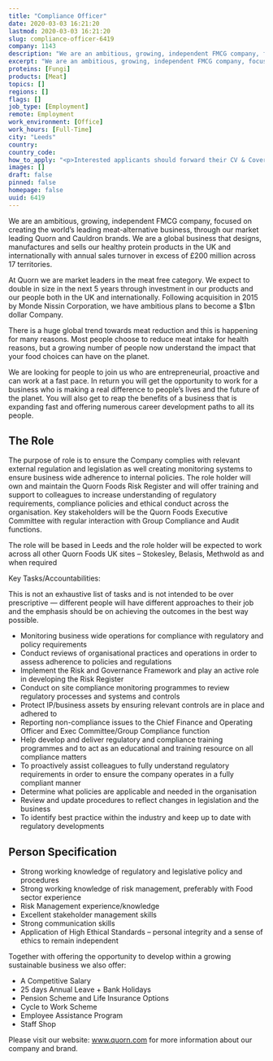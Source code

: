 ```yaml
---
title: "Compliance Officer"
date: 2020-03-03 16:21:20
lastmod: 2020-03-03 16:21:20
slug: compliance-officer-6419
company: 1143
description: "We are an ambitious, growing, independent FMCG company, focused on creating the world’s leading meat-alternative business, through our market leading Quorn and Cauldron brands. We are a global business that designs, manufactures and sells our healthy protein products in the UK and internationally with annual sales turnover in excess of £200 million across 17 territories."
excerpt: "We are an ambitious, growing, independent FMCG company, focused on creating the world’s leading meat-alternative business, through our market leading Quorn and Cauldron brands. We are a global business that designs, manufactures and sells our healthy protein products in the UK and internationally with annual sales turnover in excess of £200 million across 17 territories."
proteins: [Fungi]
products: [Meat]
topics: []
regions: []
flags: []
job_type: [Employment]
remote: Employment
work_environment: [Office]
work_hours: [Full-Time]
city: "Leeds"
country: 
country_code: 
how_to_apply: "<p>Interested applicants should forward their CV & Covering Letter to <a href=\"mailto:hr@quornfoods.com\">hr@quornfoods.com</a></p>"
images: []
draft: false
pinned: false
homepage: false
uuid: 6419
---
```

<p>We are an ambitious, growing, independent FMCG company, focused on creating the world’s leading meat-alternative business, through our market leading Quorn and Cauldron brands. We are a global business that designs, manufactures and sells our healthy protein products in the UK and internationally with annual sales turnover in excess of £200 million across 17 territories.</p>
<p>At Quorn we are market leaders in the meat free category. We expect to double in size in the next 5 years through investment in our products and our people both in the UK and internationally. Following acquisition in 2015 by Monde Nissin Corporation, we have ambitious plans to become a $1bn dollar Company.</p>
<p>There is a huge global trend towards meat reduction and this is happening for many reasons. Most people choose to reduce meat intake for health reasons, but a growing number of people now understand the impact that your food choices can have on the planet.</p>
<p>We are looking for people to join us who are entrepreneurial, proactive and can work at a fast pace. In return you will get the opportunity to work for a business who is making a real difference to people’s lives and the future of the planet. You will also get to reap the benefits of a business that is expanding fast and offering numerous career development paths to all its people.</p>
<h2>The Role</h2>
<p>The purpose of role is to ensure the Company complies with relevant external regulation and legislation as well creating monitoring systems to ensure business wide adherence to internal policies. The role holder will own and maintain the Quorn Foods Risk Register and will offer training and support to colleagues to increase understanding of regulatory requirements, compliance policies and ethical conduct across the organisation. Key stakeholders will be the Quorn Foods Executive Committee with regular interaction with Group Compliance and Audit functions.</p>
<p>The role will be based in Leeds and the role holder will be expected to work across all other Quorn Foods UK sites – Stokesley, Belasis, Methwold as and when required</p>
<p>Key Tasks/Accountabilities:</p>
<p>This is not an exhaustive list of tasks and is not intended to be over prescriptive — different people will have different approaches to their job and the emphasis should be on achieving the outcomes in the best way possible.</p>
<ul>
<li>Monitoring business wide operations for compliance with regulatory and policy requirements</li>
<li>Conduct reviews of organisational practices and operations in order to assess adherence to policies and regulations</li>
<li>Implement the Risk and Governance Framework and play an active role in developing the Risk Register</li>
<li>Conduct on site compliance monitoring programmes to review regulatory processes and systems and controls</li>
<li>Protect IP/business assets by ensuring relevant controls are in place and adhered to</li>
<li>Reporting non-compliance issues to the Chief Finance and Operating Officer and Exec Committee/Group Compliance function</li>
<li>Help develop and deliver regulatory and compliance training programmes and to act as an educational and training resource on all compliance matters</li>
<li>To proactively assist colleagues to fully understand regulatory requirements in order to ensure the company operates in a fully compliant manner</li>
<li>Determine what policies are applicable and needed in the organisation</li>
<li>Review and update procedures to reflect changes in legislation and the business</li>
<li>To identify best practice within the industry and keep up to date with regulatory developments</li>
</ul>
<h2>Person Specification</h2>
<ul>
<li>Strong working knowledge of regulatory and legislative policy and procedures</li>
<li>Strong working knowledge of risk management, preferably with Food sector experience</li>
<li>Risk Management experience/knowledge</li>
<li>Excellent stakeholder management skills</li>
<li>Strong communication skills</li>
<li>Application of High Ethical Standards – personal integrity and a sense of ethics to remain independent</li>
</ul>
<p>Together with offering the opportunity to develop within a growing sustainable business we also offer:</p>
<ul>
<li>A Competitive Salary</li>
<li>25 days Annual Leave + Bank Holidays</li>
<li>Pension Scheme and Life Insurance Options</li>
<li>Cycle to Work Scheme</li>
<li>Employee Assistance Program</li>
<li>Staff Shop</li>
</ul>
<p>Please visit our website: <a href="http://www.quorn.com">www.quorn.com</a> for more information about our company and brand.</p>

